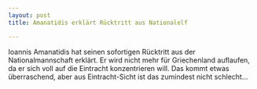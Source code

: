 ```yaml
---
layout: post
title: Amanatidis erklärt Rücktritt aus Nationalelf

---
```


Ioannis Amanatidis hat seinen sofortigen Rücktritt aus der Nationalmannschaft erklärt. Er wird nicht mehr für Griechenland auflaufen, da er sich voll auf die Eintracht konzentrieren will.  Das kommt etwas überraschend, aber aus Eintracht-Sicht ist das zumindest nicht schlecht...



